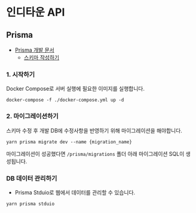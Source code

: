 # 인디타운 API

## Prisma

- [Prisma 개발 문서](https://www.prisma.io/docs)
  - [스키마 작성하기](https://www.prisma.io/docs/concepts/components/prisma-schema)

### 1. 시작하기

Docker Compose로 서버 실행에 필요한 이미지를 실행합니다.

```
docker-compose -f ./docker-compose.yml up -d
```

### 2. 마이그레이션하기

스키마 수정 후 개발 DB에 수정사항을 반영하기 위해 마이그레이션을 해야합니다.

```
yarn prisma migrate dev --name {migration_name}
```

마이그레이션이 성공했다면 `/prisma/migrations` 폴더 아래 마이그레이션 SQL이 생성됩니다.

### DB 데이터 관리하기

- Prisma Stduio로 웹에서 데이터를 관리할 수 있습니다.

```
yarn prisma stduio
```
